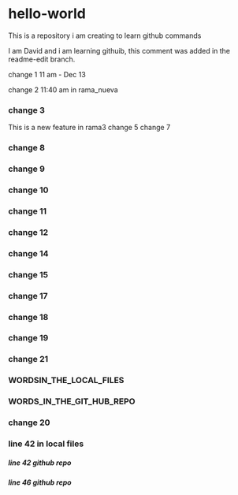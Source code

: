 # hello-world
This is a repository i am creating to learn github commands

I am David and i am learning githuib, this comment was added in the readme-edit branch.

change 1 11 am - Dec 13

change 2 11:40 am in rama_nueva

### change 3

This is a new feature in rama3
change 5
change 7

### change 8

### change 9
### change 10

### change 11

### change 12

### change 14

### change 15

### change 17

### change 18

### change 19

### change 21

### WORDSIN_THE_LOCAL_FILES

### WORDS_IN_THE_GIT_HUB_REPO

### change 20

### line 42 in local files

##### line 42 github repo 
##### line 46 github repo 



